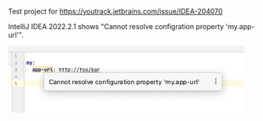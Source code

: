Test project for https://youtrack.jetbrains.com/issue/IDEA-204070

IntelliJ IDEA 2022.2.1 shows "Cannot resolve configration property 'my.app-url'".

<img src="cannot-resolve.jpg" />